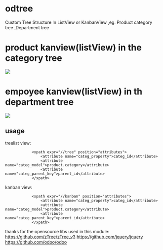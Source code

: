# odtree
Custom Tree Structure In ListView or KanbanView ,eg: Product category tree ,Department tree

product kanview(listView) in the category tree 
===
<img  src="https://github.com/openliu/odtree/blob/10.0/odtree/static/description/demo.jpg?raw=true" />

empoyee kanview(listView) in th department tree 
===
<img  src="https://github.com/openliu/odtree/blob/10.0/odtree/static/description/demo2.jpg?raw=true" />

usage
----------------------------
treelist view:
```
            <xpath expr="//tree" position="attributes">
                <attribute name="categ_property">categ_id</attribute>
                <attribute name="categ_model">product.category</attribute>
                <attribute name="categ_parent_key">parent_id</attribute>
            </xpath>
```            
            
kanban view:
```
            <xpath expr="//kanban" position="attributes">
                <attribute name="categ_property">categ_id</attribute>
                <attribute name="categ_model">product.category</attribute>
                <attribute name="categ_parent_key">parent_id</attribute>
            </xpath>
```

thanks for the opensource libs used in this module:
https://github.com/zTree/zTree_v3
https://github.com/jquery/jquery
https://github.com/odoo/odoo